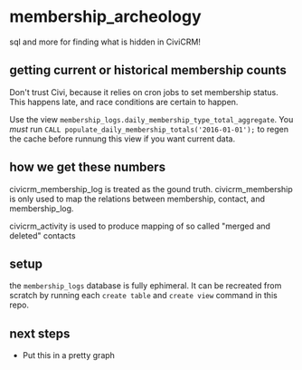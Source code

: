 # membership_archeology
sql and more for finding what is hidden in CiviCRM!

## getting current or historical membership counts
Don't trust Civi, because it relies on cron jobs to set membership status. This happens late, and race conditions are certain to happen.

Use the view `membership_logs.daily_membership_type_total_aggregate`. You _must_ run `CALL populate_daily_membership_totals('2016-01-01');` to regen the cache before runnung this view if you want current data.

## how we get these numbers
civicrm_membership_log is treated as the gound truth. civicrm_membership is only used to map the relations between membership, contact, and membership_log.

civicrm_activity is used to produce mapping of so called "merged and deleted" contacts

## setup
the `membership_logs` database is fully ephimeral. It can be recreated from scratch by running each `create table` and `create view` command in this repo.

## next steps
- Put this in a pretty graph
